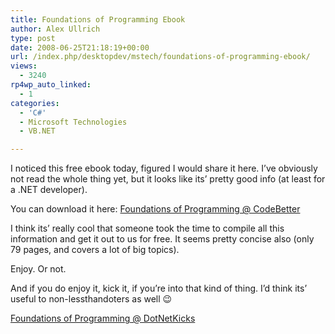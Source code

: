 ```yaml
---
title: Foundations of Programming Ebook
author: Alex Ullrich
type: post
date: 2008-06-25T21:18:19+00:00
url: /index.php/desktopdev/mstech/foundations-of-programming-ebook/
views:
  - 3240
rp4wp_auto_linked:
  - 1
categories:
  - 'C#'
  - Microsoft Technologies
  - VB.NET

---
```

I noticed this free ebook today, figured I would share it here. I&#8217;ve obviously not read the whole thing yet, but it looks like its&#8217; pretty good info (at least for a .NET developer).

You can download it here: [Foundations of Programming @ CodeBetter][1]

I think its&#8217; really cool that someone took the time to compile all this information and get it out to us for free. It seems pretty concise also (only 79 pages, and covers a lot of big topics). 

Enjoy. Or not.

And if you do enjoy it, kick it, if you&#8217;re into that kind of thing. I&#8217;d think its&#8217; useful to non-lessthandoters as well 😉 

[Foundations of Programming @ DotNetKicks][2]

 [1]: http://codebetter.com/blogs/karlseguin/archive/2008/06/24/foundations-of-programming-ebook.aspx
 [2]: http://www.dotnetkicks.com/other/Foundations_of_Programming_Ebook